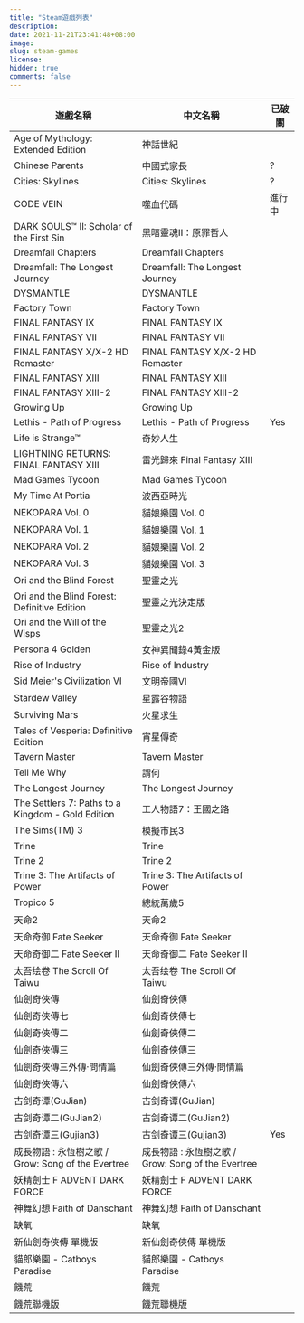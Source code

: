 ```yaml
---
title: "Steam遊戲列表"
description: 
date: 2021-11-21T23:41:48+08:00
image: 
slug: steam-games
license: 
hidden: true
comments: false
---
```

| 遊戲名稱                                              | 中文名稱                                      | 已破關 |
|---------------------------------------------------|-------------------------------------------|-----|
| Age of Mythology: Extended Edition                | 神話世紀                                      |     |
| Chinese Parents                                   | 中國式家長                                     | ?   |
| Cities: Skylines                                  | Cities: Skylines                          | ?   |
| CODE VEIN                                         | 噬血代碼                                      | 進行中 |
| DARK SOULS™ II: Scholar of the First Sin          | 黑暗靈魂II：原罪哲人                               |     |
| Dreamfall Chapters                                | Dreamfall Chapters                        |     |
| Dreamfall: The Longest Journey                    | Dreamfall: The Longest Journey            |     |
| DYSMANTLE                                         | DYSMANTLE                                 |     |
| Factory Town                                      | Factory Town                              |     |
| FINAL FANTASY IX                                  | FINAL FANTASY IX                          |     |
| FINAL FANTASY VII                                 | FINAL FANTASY VII                         |     |
| FINAL FANTASY X/X-2 HD Remaster                   | FINAL FANTASY X/X-2 HD Remaster           |     |
| FINAL FANTASY XIII                                | FINAL FANTASY XIII                        |     |
| FINAL FANTASY XIII-2                              | FINAL FANTASY XIII-2                      |     |
| Growing Up                                        | Growing Up                                |     |
| Lethis - Path of Progress                         | Lethis - Path of Progress                 | Yes |
| Life is Strange™                                  | 奇妙人生                                      |     |
| LIGHTNING RETURNS: FINAL FANTASY XIII             | 雷光歸來 Final Fantasy XIII                   |     |
| Mad Games Tycoon                                  | Mad Games Tycoon                          |     |
| My Time At Portia                                 | 波西亞時光                                     |     |
| NEKOPARA Vol. 0                                   | 貓娘樂園 Vol. 0                               |     |
| NEKOPARA Vol. 1                                   | 貓娘樂園 Vol. 1                               |     |
| NEKOPARA Vol. 2                                   | 貓娘樂園 Vol. 2                               |     |
| NEKOPARA Vol. 3                                   | 貓娘樂園 Vol. 3                               |     |
| Ori and the Blind Forest                          | 聖靈之光                                      |     |
| Ori and the Blind Forest: Definitive Edition      | 聖靈之光決定版                                   |     |
| Ori and the Will of the Wisps                     | 聖靈之光2                                     |     |
| Persona 4 Golden                                  | 女神異聞錄4黃金版                                 |     |
| Rise of Industry                                  | Rise of Industry                          |     |
| Sid Meier's Civilization VI                       | 文明帝國VI                                    |     |
| Stardew Valley                                    | 星露谷物語                                     |     |
| Surviving Mars                                    | 火星求生                                      |     |
| Tales of Vesperia: Definitive Edition             | 宵星傳奇                                      |     |
| Tavern Master                                     | Tavern Master                             |     |
| Tell Me Why                                       | 謂何                                        |     |
| The Longest Journey                               | The Longest Journey                       |     |
| The Settlers 7: Paths to a Kingdom - Gold Edition | 工人物語7：王國之路                                |     |
| The Sims(TM) 3                                    | 模擬市民3                                     |     |
| Trine                                             | Trine                                     |     |
| Trine 2                                           | Trine 2                                   |     |
| Trine 3: The Artifacts of Power                   | Trine 3: The Artifacts of Power           |     |
| Tropico 5                                         | 總統萬歲5                                     |     |
| 天命2                                               | 天命2                                       |     |
| 天命奇御 Fate Seeker                                  | 天命奇御 Fate Seeker                          |     |
| 天命奇御二 Fate Seeker II                              | 天命奇御二 Fate Seeker II                      |     |
| 太吾绘卷 The Scroll Of Taiwu                          | 太吾绘卷 The Scroll Of Taiwu                  |     |
| 仙劍奇俠傳                                             | 仙劍奇俠傳                                     |     |
| 仙劍奇俠傳七                                            | 仙劍奇俠傳七                                    |     |
| 仙劍奇俠傳二                                            | 仙劍奇俠傳二                                    |     |
| 仙劍奇俠傳三                                            | 仙劍奇俠傳三                                    |     |
| 仙劍奇俠傳三外傳·問情篇                                      | 仙劍奇俠傳三外傳·問情篇                              |     |
| 仙劍奇俠傳六                                            | 仙劍奇俠傳六                                    |     |
| 古剑奇谭(GuJian)                                      | 古剑奇谭(GuJian)                              |     |
| 古剑奇谭二(GuJian2)                                    | 古剑奇谭二(GuJian2)                            |     |
| 古剑奇谭三(Gujian3)                                    | 古剑奇谭三(Gujian3)                            | Yes |
| 成長物語 : 永恆樹之歌 / Grow: Song of the Evertree         | 成長物語 : 永恆樹之歌 / Grow: Song of the Evertree |     |
| 妖精劍士 F ADVENT DARK FORCE                          | 妖精劍士 F ADVENT DARK FORCE                  |     |
| 神舞幻想 Faith of Danschant                           | 神舞幻想 Faith of Danschant                   |     |
| 缺氧                                                | 缺氧                                        |     |
| 新仙劍奇俠傳 單機版                                        | 新仙劍奇俠傳 單機版                                |     |
| 貓郎樂園 - Catboys Paradise                           | 貓郎樂園 - Catboys Paradise                   |     |
| 饑荒                                                | 饑荒                                        |     |
| 饑荒聯機版                                             | 饑荒聯機版                                     |